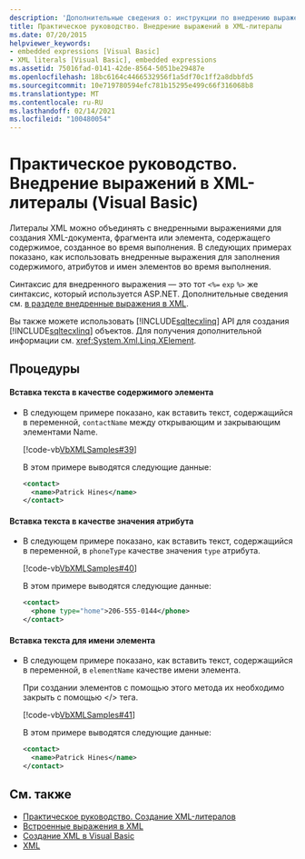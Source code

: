 ```yaml
---
description: 'Дополнительные сведения о: инструкции по внедрению выражений в XML-литералы (Visual Basic)'
title: Практическое руководство. Внедрение выражений в XML-литералы
ms.date: 07/20/2015
helpviewer_keywords:
- embedded expressions [Visual Basic]
- XML literals [Visual Basic], embedded expressions
ms.assetid: 75016fad-0141-42de-8564-5051be29487e
ms.openlocfilehash: 18bc6164c4466532956f1a5df70c1ff2a8dbbfd5
ms.sourcegitcommit: 10e719780594efc781b15295e499c66f316068b8
ms.translationtype: MT
ms.contentlocale: ru-RU
ms.lasthandoff: 02/14/2021
ms.locfileid: "100480054"
---
```

# <a name="how-to-embed-expressions-in-xml-literals-visual-basic"></a>Практическое руководство. Внедрение выражений в XML-литералы (Visual Basic)

Литералы XML можно объединять с внедренными выражениями для создания XML-документа, фрагмента или элемента, содержащего содержимое, созданное во время выполнения. В следующих примерах показано, как использовать внедренные выражения для заполнения содержимого, атрибутов и имен элементов во время выполнения.  
  
 Синтаксис для внедренного выражения — это тот `<%=` `exp` `%>` же синтаксис, который используется ASP.NET. Дополнительные сведения см. [в разделе внедренные выражения в XML](embedded-expressions-in-xml.md).  
  
 Вы также можете использовать [!INCLUDE[sqltecxlinq](~/includes/sqltecxlinq-md.md)] API для создания [!INCLUDE[sqltecxlinq](~/includes/sqltecxlinq-md.md)] объектов. Для получения дополнительной информации см. <xref:System.Xml.Linq.XElement>.  
  
## <a name="procedures"></a>Процедуры  
  
#### <a name="to-insert-text-as-element-content"></a>Вставка текста в качестве содержимого элемента  
  
- В следующем примере показано, как вставить текст, содержащийся в переменной, `contactName` между открывающим и закрывающим элементами Name.  
  
     [!code-vb[VbXMLSamples#39](~/samples/snippets/visualbasic/VS_Snippets_VBCSharp/VbXMLSamples/VB/XMLSamples14.vb#39)]  
  
     В этом примере выводятся следующие данные:  
  
    ```xml  
    <contact>  
      <name>Patrick Hines</name>  
    </contact>  
    ```  
  
#### <a name="to-insert-text-as-an-attribute-value"></a>Вставка текста в качестве значения атрибута  
  
- В следующем примере показано, как вставить текст, содержащийся в переменной, в `phoneType` качестве значения `type` атрибута.  
  
     [!code-vb[VbXMLSamples#40](~/samples/snippets/visualbasic/VS_Snippets_VBCSharp/VbXMLSamples/VB/XMLSamples14.vb#40)]  
  
     В этом примере выводятся следующие данные:  
  
    ```xml  
    <contact>  
      <phone type="home">206-555-0144</phone>  
    </contact>  
    ```  
  
#### <a name="to-insert-text-for-an-element-name"></a>Вставка текста для имени элемента  
  
- В следующем примере показано, как вставить текст, содержащийся в переменной, в `elementName` качестве имени элемента.  
  
     При создании элементов с помощью этого метода их необходимо закрыть с помощью \</> тега.  
  
     [!code-vb[VbXMLSamples#41](~/samples/snippets/visualbasic/VS_Snippets_VBCSharp/VbXMLSamples/VB/XMLSamples14.vb#41)]  
  
     В этом примере выводятся следующие данные:  
  
    ```xml  
    <contact>  
      <name>Patrick Hines</name>  
    </contact>  
    ```  
  
## <a name="see-also"></a>См. также

- [Практическое руководство. Создание XML-литералов](how-to-create-xml-literals.md)
- [Встроенные выражения в XML](embedded-expressions-in-xml.md)
- [Создание XML в Visual Basic](creating-xml.md)
- [XML](index.md)
